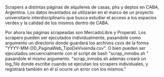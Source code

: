 Scrapers a distintas páginas de alquileres de casas, phs y deptos en CABA, Argentina.
Los datos levantados se utilizarán en el marco de un proyecto universitario interdisciplinario que busca estudiar el acceso a los espacios verdes y la calidad de los mismos dentro de CABA.

Por ahora las páginas scrapeadas son MercadoLibre y Properati.
Los scrapers pueden ser ejecutados individualmente, pasandole como argumento un directorio donde guardará los archivos csvs de la forma "YYYY-MM-DD_PaginaWeb_TipoDeVivienda.csv".
O bien pueden ser ejecutados secuencialmente con el script de bash "scrap_inmobs.sh " pasandole el mismo argumento. "scrap_inmobs.sh además creará un log_file donde escribe cuando se ejecutan los scrapers individuales, y registrará también en él si ocurre un error con los mismos."
